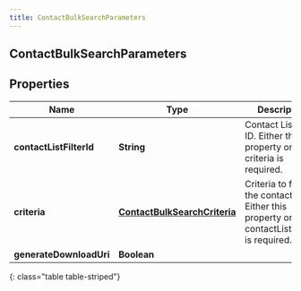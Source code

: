 ```yaml
---
title: ContactBulkSearchParameters
---
```

## ContactBulkSearchParameters


## Properties

| Name | Type | Description | Notes |
| ------------ | ------------- | ------------- | ------------- |
| **contactListFilterId** | <!----><!---->**String**<!----> | Contact List Filter ID. Either this property or criteria is required. |  [optional] |
| **criteria** | <!----><!---->[**ContactBulkSearchCriteria**](ContactBulkSearchCriteria.html)<!----> | Criteria to filter the contacts by. Either this property or contactListFilterId is required. |  [optional] |
| **generateDownloadUri** | <!----><!---->**Boolean**<!----> |  |  [optional] |
{: class="table table-striped"}



